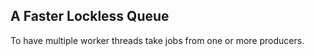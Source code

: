 A Faster Lockless Queue
-----------------------

To have multiple worker threads take jobs from one or more producers.


